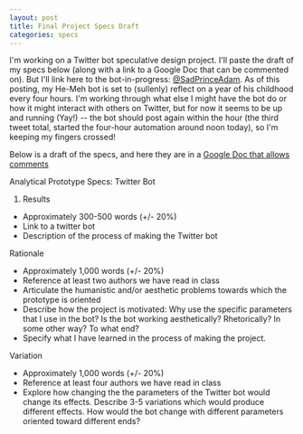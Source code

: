 ```yaml
---
layout: post
title: Final Project Specs Draft
categories: specs
---
```

I'm working on a Twitter bot speculative design project. I'll paste the draft of my specs below (along with a link to a Google Doc that can be commented on). But I'll link here to the bot-in-progress: [@SadPrinceAdam](https://twitter.com/SadPrinceAdam). As of this posting, my He-Meh bot is set to (sullenly) reflect on a year of his childhood every four hours. I'm working through what else I might have the bot do or how it might interact with others on Twitter,  but for now it seems to be up and running (Yay!) -- the bot should post again within the hour (the third tweet total, started the four-hour automation around noon today), so I'm keeping my fingers crossed!

Below is a draft of the specs, and here they are in a [Google Doc that allows comments](https://docs.google.com/document/d/1Ta5JzH8lcscz2KdMwrV5mdSdt5HqH9_KTW81YEtJAnE/edit?usp=sharing)

Analytical Prototype Specs: Twitter Bot

1) Results

- Approximately 300-500 words (+/- 20%)
- Link to a twitter bot
- Description of the process of making the Twitter bot

Rationale
* Approximately 1,000 words (+/- 20%)
* Reference at least two authors we have read in class
* Articulate the humanistic and/or aesthetic problems towards which the prototype is oriented
* Describe how the project is motivated: Why use the specific parameters that I use in the bot? Is the bot working aesthetically? Rhetorically? In some other way?  To what end?
* Specify what I have learned in the process of making the project.

Variation
* Approximately 1,000 words (+/- 20%)
* Reference at least four authors we have read in class
* Explore how changing the the parameters of the Twitter bot would change its effects. Describe 3-5 variations which would produce different effects. How would the bot change with different parameters oriented toward different ends?
